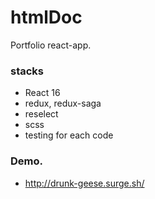 # htmlDoc
Portfolio react-app.

### stacks
- React 16
- redux, redux-saga
- reselect 
- scss
- testing for each code

### Demo.
- http://drunk-geese.surge.sh/
